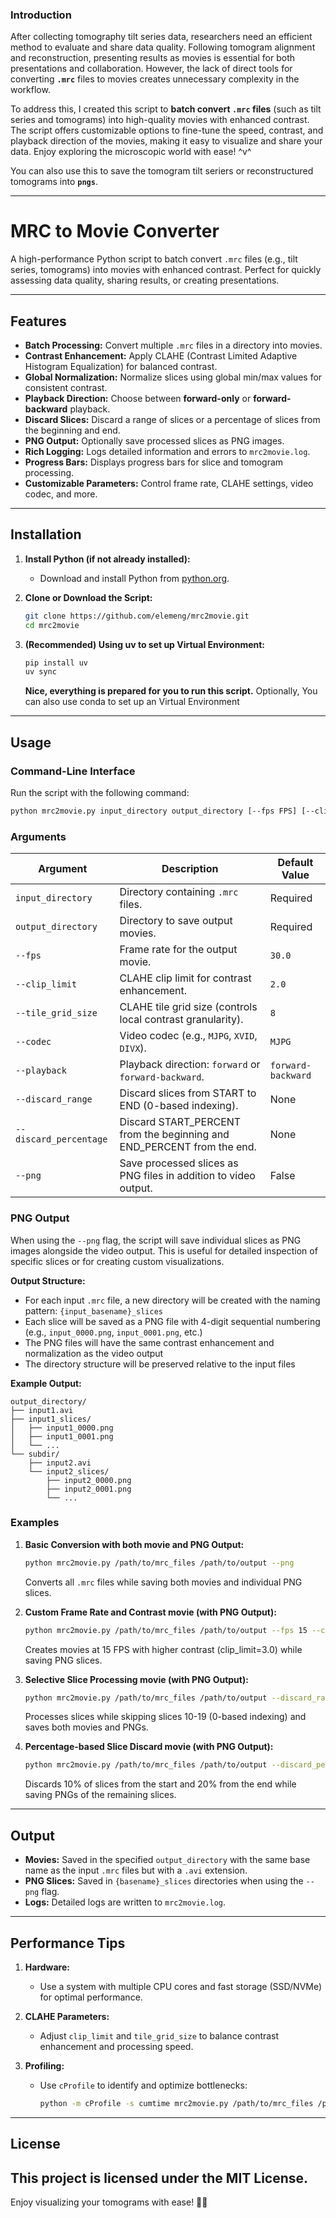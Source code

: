 ### **Introduction**

After collecting tomography tilt series data, researchers need an efficient method to evaluate and share data quality. Following tomogram alignment and reconstruction, presenting results as movies is essential for both presentations and collaboration. However, the lack of direct tools for converting **`.mrc`** files to movies creates unnecessary complexity in the workflow.

To address this, I created this script to **batch convert `.mrc` files** (such as tilt series and tomograms) into high-quality movies with enhanced contrast. The script offers customizable options to fine-tune the speed, contrast, and playback direction of the movies, making it easy to visualize and share your data. Enjoy exploring the microscopic world with ease! ^v^

You can also use this to save the tomogram tilt seriers or reconstructured tomograms into **`pngs`**.

---

# MRC to Movie Converter

A high-performance Python script to batch convert `.mrc` files (e.g., tilt series, tomograms) into movies with enhanced contrast. Perfect for quickly assessing data quality, sharing results, or creating presentations.

---

## **Features**

- **Batch Processing:** Convert multiple `.mrc` files in a directory into movies.
- **Contrast Enhancement:** Apply CLAHE (Contrast Limited Adaptive Histogram Equalization) for balanced contrast.
- **Global Normalization:** Normalize slices using global min/max values for consistent contrast.
- **Playback Direction:** Choose between **forward-only** or **forward-backward** playback.
- **Discard Slices:** Discard a range of slices or a percentage of slices from the beginning and end.
- **PNG Output:** Optionally save processed slices as PNG images.
- **Rich Logging:** Logs detailed information and errors to `mrc2movie.log`.
- **Progress Bars:** Displays progress bars for slice and tomogram processing.
- **Customizable Parameters:** Control frame rate, CLAHE settings, video codec, and more.

---

## **Installation**

1. **Install Python (if not already installed):**
   - Download and install Python from [python.org](https://www.python.org/).

2. **Clone or Download the Script:**
   ```bash
   git clone https://github.com/elemeng/mrc2movie.git
   cd mrc2movie
   ```

3. **(Recommended) Using uv to set up Virtual Environment:**
   ```bash
   pip install uv
   uv sync
   ```
   **Nice, everything is prepared for you to run this script.**
   Optionally, You can also use conda to set up an Virtual Environment

---

## **Usage**

### **Command-Line Interface**

Run the script with the following command:

```bash
python mrc2movie.py input_directory output_directory [--fps FPS] [--clip_limit CLIP_LIMIT] [--tile_grid_size TILE_GRID_SIZE] [--codec CODEC] [--playback {forward,forward-backward}] [--discard_range START END] [--discard_percentage START_PERCENT END_PERCENT] [--png]
```

### **Arguments**

| Argument                | Description                                                                 | Default Value         |
|-------------------------|-----------------------------------------------------------------------------|-----------------------|
| `input_directory`       | Directory containing `.mrc` files.                                          | Required              |
| `output_directory`      | Directory to save output movies.                                            | Required              |
| `--fps`                 | Frame rate for the output movie.                                            | `30.0`                |
| `--clip_limit`          | CLAHE clip limit for contrast enhancement.                                  | `2.0`                 |
| `--tile_grid_size`      | CLAHE tile grid size (controls local contrast granularity).                 | `8`                   |
| `--codec`               | Video codec (e.g., `MJPG`, `XVID`, `DIVX`).                                | `MJPG`                |
| `--playback`            | Playback direction: `forward` or `forward-backward`.                       | `forward-backward`    |
| `--discard_range`       | Discard slices from START to END (0-based indexing).                        | None                  |
| `--discard_percentage`  | Discard START_PERCENT from the beginning and END_PERCENT from the end.      | None                  |
| `--png`                 | Save processed slices as PNG files in addition to video output.            | False                 |

### **PNG Output**

When using the `--png` flag, the script will save individual slices as PNG images alongside the video output. This is useful for detailed inspection of specific slices or for creating custom visualizations.

**Output Structure:**
- For each input `.mrc` file, a new directory will be created with the naming pattern: `{input_basename}_slices`
- Each slice will be saved as a PNG file with 4-digit sequential numbering (e.g., `input_0000.png`, `input_0001.png`, etc.)
- The PNG files will have the same contrast enhancement and normalization as the video output
- The directory structure will be preserved relative to the input files

**Example Output:**
```
output_directory/
├── input1.avi
├── input1_slices/
│   ├── input1_0000.png
│   ├── input1_0001.png
│   └── ...
└── subdir/
    ├── input2.avi
    └── input2_slices/
        ├── input2_0000.png
        ├── input2_0001.png
        └── ...
```

### **Examples**

1. **Basic Conversion with both movie and PNG Output:**
   ```bash
   python mrc2movie.py /path/to/mrc_files /path/to/output --png
   ```
   Converts all `.mrc` files while saving both movies and individual PNG slices.

2. **Custom Frame Rate and Contrast movie (with PNG Output):**
   ```bash
   python mrc2movie.py /path/to/mrc_files /path/to/output --fps 15 --clip_limit 3.0 --png
   ```
   Creates movies at 15 FPS with higher contrast (clip_limit=3.0) while saving PNG slices.

3. **Selective Slice Processing movie (with PNG Output):**
   ```bash
   python mrc2movie.py /path/to/mrc_files /path/to/output --discard_range 10 20 --png
   ```
   Processes slices while skipping slices 10-19 (0-based indexing) and saves both movies and PNGs.

4. **Percentage-based Slice Discard movie (with PNG Output):**
   ```bash
   python mrc2movie.py /path/to/mrc_files /path/to/output --discard_percentage 0.1 0.2 --png
   ```
   Discards 10% of slices from the start and 20% from the end while saving PNGs of the remaining slices.

---

## **Output**

- **Movies:** Saved in the specified `output_directory` with the same base name as the input `.mrc` files but with a `.avi` extension.
- **PNG Slices:** Saved in `{basename}_slices` directories when using the `--png` flag.
- **Logs:** Detailed logs are written to `mrc2movie.log`.

---

## **Performance Tips**

1. **Hardware:**
   - Use a system with multiple CPU cores and fast storage (SSD/NVMe) for optimal performance.

2. **CLAHE Parameters:**
   - Adjust `clip_limit` and `tile_grid_size` to balance contrast enhancement and processing speed.

3. **Profiling:**
   - Use `cProfile` to identify and optimize bottlenecks:
     ```bash
     python -m cProfile -s cumtime mrc2movie.py /path/to/mrc_files /path/to/output
     ```

---

## **License**

This project is licensed under the MIT License. 
---

Enjoy visualizing your tomograms with ease! 🎥✨
